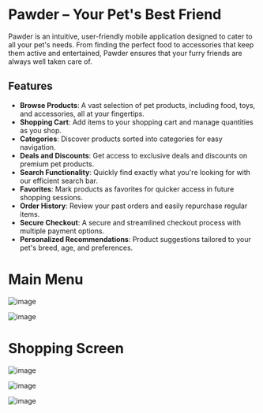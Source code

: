 
# Pawder – Your Pet's Best Friend

Pawder is an intuitive, user-friendly mobile application designed to cater to all your pet's needs. From finding the perfect food to accessories that keep them active and entertained, Pawder ensures that your furry friends are always well taken care of.

## Features
- **Browse Products**: A vast selection of pet products, including food, toys, and accessories, all at your fingertips.
- **Shopping Cart**: Add items to your shopping cart and manage quantities as you shop.
- **Categories**: Discover products sorted into categories for easy navigation.
- **Deals and Discounts**: Get access to exclusive deals and discounts on premium pet products.
- **Search Functionality**: Quickly find exactly what you're looking for with our efficient search bar.
- **Favorites**: Mark products as favorites for quicker access in future shopping sessions.
- **Order History**: Review your past orders and easily repurchase regular items.
- **Secure Checkout**: A secure and streamlined checkout process with multiple payment options.
- **Personalized Recommendations**: Product suggestions tailored to your pet's breed, age, and preferences.
  
# Main Menu<br>
![image](https://github.com/Arda66/Pawder-Test-Case/assets/61588522/2e06b509-f41d-454f-b896-1bcda8966ee1)

![image](https://github.com/Arda66/Pawder-Test-Case/assets/61588522/92f7fda0-f1b5-4324-ba9c-b4ac0f927ba9)



# Shopping Screen<br>       
![image](https://github.com/Arda66/Pawder-Test-Case/assets/61588522/2038dfe8-9569-46fe-9d23-b6fccef9251e)

![image](https://github.com/Arda66/Pawder-Test-Case/assets/61588522/b237266f-399f-4f60-9fab-7283520a8b64)

![image](https://github.com/Arda66/Pawder-Test-Case/assets/61588522/6d5162dd-91c6-4135-ae31-564781f7ceae)

   




